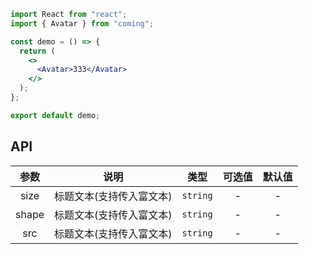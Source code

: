 ```jsx
import React from "react";
import { Avatar } from "coming";

const demo = () => {
  return (
    <>
      <Avatar>333</Avatar>
    </>
  );
};

export default demo;
```

## API

| 参数  |           说明           |   类型   | 可选值 | 默认值 |
| :---: | :----------------------: | :------: | :----: | :----: |
| size  | 标题文本(支持传入富文本) | `string` |   -    |   -    |
| shape | 标题文本(支持传入富文本) | `string` |   -    |   -    |
|  src  | 标题文本(支持传入富文本) | `string` |   -    |   -    |
